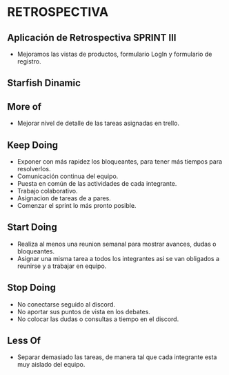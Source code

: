 # RETROSPECTIVA

## Aplicación de Retrospectiva  SPRINT III

* Mejoramos las vistas de productos, formulario LogIn y formulario de registro.

## Starfish Dinamic

## More of

* Mejorar nivel de detalle de las tareas asignadas en trello.


## Keep Doing

* Exponer con más rapidez los bloqueantes, para tener más tiempos para resolverlos.
* Comunicación continua del equipo.
* Puesta en común de las actividades de cada integrante.
* Trabajo colaborativo.
* Asignacion de tareas de a pares.
* Comenzar el sprint lo más pronto posible.


## Start Doing

* Realiza al menos una reunion semanal para mostrar avances, dudas o bloqueantes.
* Asignar una misma tarea a todos los integrantes asi se van obligados a reunirse y a trabajar en equipo.


## Stop Doing

* No conectarse seguido al discord.
* No aportar sus puntos de vista en los debates.
* No colocar las dudas o consultas a tiempo en el discord.


## Less Of

* Separar demasiado las tareas, de manera tal que cada integrante esta muy aislado del equipo.